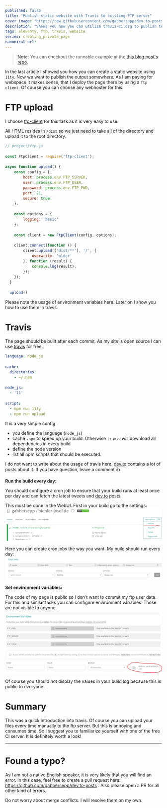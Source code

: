 ```yaml
---
published: false
title: "Publish static website with Travis to existing FTP server"
cover_image: "https://raw.githubusercontent.com/gabbersepp/dev.to-posts/master/blog-posts/private-page/travis-ftp/assets/header.png"
description: "Shows you how you can utilize travis-ci.org to publish to a ftp server"
tags: eleventy, ftp, travis, website
series: creating_private_page
canonical_url:
---
```


>**Note**: You can checkout the runnable example at the [this blog post's repo](https://github.com/gabbersepp/dev.to-posts/master/blog-posts/private-page/travis-ftp/project/README.md).

In the last article I showed you how you can create a static website using `11ty`. Now we want to publish the output somewhere. As I am paying for webspace it makes sense, that I deploy the page there by using a `ftp client`. Of course you can choose any webhoster for this.

# FTP upload
I choose [ftp-client](https://www.npmjs.com/package/ftp-client) for this task as it is very easy to use.

All HTML resides in `/dist` so we just need to take all of the directory and upload it to the root directory.

```js
// project/ftp.js

const FtpClient = require('ftp-client');

async function upload() {
    const config = {
        host: process.env.FTP_SERVER,
        user: process.env.FTP_USER,
        password: process.env.FTP_PWD,
        port: 21,
        secure: true
    };

    const options = {
        logging: 'basic'
    };

    const client = new FtpClient(config, options);

    client.connect(function () {
        client.upload(['dist/**'], '/', {
            overwrite: 'older'
        }, function (result) {
            console.log(result);
        });
    });
  }

  upload()

```

Please note the usage of environment variables here. Later on I show you how to use them in travis.

# Travis
The page should be built after each commit. As my site is open source I can use [travis](https://travis-ci.org) for free.

<!-- embedme code/travis.yml -->
```yml
language: node_js

cache:
  directories:
    - ~/.npm

node_js:
  - '11'

script:
  - npm run 11ty
  - npm run upload
```

It is a very simple config.
+ you define the language (`node_js`)
+ cache `.npm` to speed up your build. Otherwise `travis` will download all dependencies in every build
+ define the node version
+ list all npm scripts that should be executed.


I do not want to write about the usage of travis here. [dev.to](https://dev.to) contains a lot of posts about it. If you have question, leave a comment :thumbsup: 

**Run the build every day:**

You should configure a cron job to ensure that your build runs at least once per day and can fetch the latest tweets and [dev.to](https://dev.to) posts.

This must be done in the WebUI. First in your build go to the settings:
![settings](./assets/settings.jpg)

Here you can create cron jobs the way you want. My build should run every day:
![cron job](./assets/cronjob.jpg)

**Set environment variables:**

The code of my page is public so I don't want to commit my ftp user data. For this and similar tasks you can configure environment variables. Those are not visible to anyone.

![env vars](./assets/env.jpg)

Of course you should not display the values in your build log because this is public to everyone.

# Summary
This was a quick introduction into travis. Of course you can upload your files every time manually to the ftp server. But this is annoying and consumes time. So I suggest you to familiarize yourself with one of the free CI server. It is definitely worth a look!

----

# Found a typo?
As I am not a native English speaker, it is very likely that you will find an error. In this case, feel free to create a pull request here: https://github.com/gabbersepp/dev.to-posts . Also please open a PR for all other kind of errors.

Do not worry about merge conflicts. I will resolve them on my own. 
